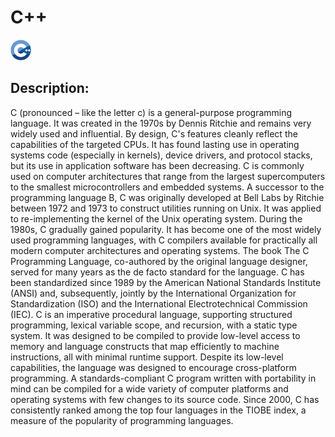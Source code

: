 # C++

![C++](images/C++.png)

## Description:
C (pronounced  – like the letter c) is a general-purpose programming language. It was created in the 1970s by Dennis Ritchie and remains very widely used and influential. By design, C's features cleanly reflect the capabilities of the targeted CPUs. It has found lasting use in operating systems code (especially in kernels), device drivers, and protocol stacks, but its use in application software has been decreasing. C is commonly used on computer architectures that range from the largest supercomputers to the smallest microcontrollers and embedded systems.
A successor to the programming language B, C was originally developed at Bell Labs by Ritchie between 1972 and 1973 to construct utilities running on Unix. It was applied to re-implementing the kernel of the Unix operating system. During the 1980s, C gradually gained popularity. It has become one of the most widely used programming languages, with C compilers available for practically all modern computer architectures and operating systems. The book The C Programming Language, co-authored by the original language designer, served for many years as the de facto standard for the language. C has been standardized since 1989 by the American National Standards Institute (ANSI) and, subsequently, jointly by the International Organization for Standardization (ISO) and the International Electrotechnical Commission (IEC).
C is an imperative procedural language, supporting structured programming, lexical variable scope, and recursion, with a static type system. It was designed to be compiled to provide low-level access to memory and language constructs that map efficiently to machine instructions, all with minimal runtime support. Despite its low-level capabilities, the language was designed to encourage cross-platform programming. A standards-compliant C program written with portability in mind can be compiled for a wide variety of computer platforms and operating systems with few changes to its source code.
Since 2000, C has consistently ranked among the top four languages in the TIOBE index, a measure of the popularity of programming languages.



